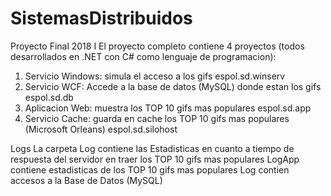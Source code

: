 # SistemasDistribuidos
Proyecto Final 2018 I
El proyecto completo contiene 4 proyectos (todos desarrollados en .NET con C# como lenguaje de programacion):
1. Servicio Windows: simula el acceso a los gifs
   espol.sd.winserv
2. Servicio WCF: Accede a la base de datos (MySQL) donde estan los gifs
   espol.sd.db
3. Aplicacion Web: muestra los TOP 10 gifs mas populares
   espol.sd.app
4. Servicio Cache: guarda en cache los TOP 10 gifs mas populares (Microsoft Orleans)
   espol.sd.silohost

Logs
La carpeta Log contiene las Estadisticas en cuanto a tiempo de respuesta del servidor en traer los TOP 10 gifs mas populares
LogApp contiene estadisticas de los TOP 10 gifs mas populares
Log contien accesos a la Base de Datos (MySQL)
